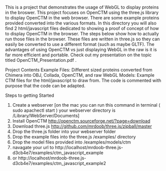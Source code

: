 This is a project that demonstrates the usage of WebGL to display proteins in the broswer. This project focuses on OpenCTM using the three.js library to display OpenCTM in the web browser. There are some example proteins provided converted into the various formats. In this directory you will also find 2 html/javascript files dedicated to showing a proof of concept of how to display OpenCTM in the browser. The steps below show how to actually run those files in the browser. These files are written in three.js so they can easily be converted to use a different format (such as maybe GLTF). The advantages of using OpenCTM vs just displaying WebGL in the raw is it is far more efficient and portable. Check out my presentation on the topic titled OpenCTM_Presentation.pdf .

Project Contents
Example Files: Different sized proteins converted from Chimera into OBJ, Collada, OpenCTM, and raw WebGL
Models: Example CTM files for the html/javascript to draw from. The code is commented with purpose that the code can be adapted.

Steps to getting Started

1. Create a webserver [on the mac you can run this command in terminal ( sudo apachectl start  ) your webserver directory is /Library/WebServer/Documents]
2. Install OpenCTM http://openctm.sourceforge.net/?page=download
3. Download three.js http://github.com/mrdoob/three.js/zipball/master
4. Drop the three.js folder into your webserver folder
5. Drop the example files into the three.js /examples/ directory
6. Drop the model files provided into /examples/models/ctm
7. navagate your url to http://localhost/mrdoob-three.js-d3cb4e7/examples/ctm_javascript_example
8. or http://localhost/mrdoob-three.js-d3cb4e7/examples/ctm_javascript_example2
